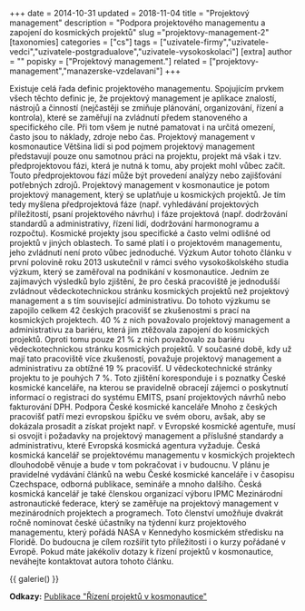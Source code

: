 +++
date = 2014-10-31
updated = 2018-11-04
title = "Projektový management"
description = "Podpora projektového managementu a zapojení do kosmických projektů"
slug ="projektovy-management-2"
[taxonomies]
categories = ["cs"]
tags = ["uzivatele-firmy","uzivatele-vedci","uzivatele-postgradualove","uzivatele-vysokoskolaci"]
[extra]
author = ""
popisky = ["Projektový management."]
related = ["projektovy-management","manazerske-vzdelavani"]
+++

Existuje celá řada definic projektového managementu. Spojujícím prvkem všech těchto definic je, že projektový management je aplikace znalostí, nástrojů a činností (nejčastěji se zmiňuje plánování, organizování, řízení a kontrola), které se zaměřují na zvládnutí předem stanoveného a specifického cíle. Při tom všem je nutné pamatovat i na určitá omezení, často jsou to náklady, zdroje nebo čas. Projektový management v kosmonautice Většina lidí si pod pojmem projektový management představují pouze onu samotnou práci na projektu, projekt má však i tzv. předprojektovou fázi, která je nutná k tomu, aby projekt mohl vůbec začít. Touto předprojektovou fází může být provedení analýzy nebo zajišťování potřebných zdrojů. Projektový management v kosmonautice je potom projektový management, který se uplatňuje u kosmických projektů. Je tím tedy myšlena předprojektová fáze (např. vyhledávání projektových příležitostí, psaní projektového návrhu) i fáze projektová (např. dodržování standardů a administrativy, řízení lidí, dodržování harmonogramu a rozpočtu). Kosmické projekty jsou specifické a často velmi odlišné od projektů v jiných oblastech. To samé platí i o projektovém managementu, jeho zvládnutí není proto vůbec jednoduché. Výzkum Autor tohoto článku v první polovině roku 2013 uskutečnil v rámci svého vysokoškolského studia výzkum, který se zaměřoval na podnikání v kosmonautice. Jedním ze zajímavých výsledků bylo zjištění, že pro česká pracoviště je jednodušší zvládnout vědeckotechnickou stránku kosmických projektů než projektový management a s tím související administrativu. Do tohoto výzkumu se zapojilo celkem 42 českých pracovišť se zkušenostmi s prací na kosmických projektech. 40 % z nich považovalo projektový management a administrativu za bariéru, která jim ztěžovala zapojení do kosmických projektů. Oproti tomu pouze 21 % z nich považovalo za bariéru vědeckotechnickou stránku kosmických projektů. V současné době, kdy už mají tato pracoviště více zkušeností, považuje projektový management a administrativu za obtížné 19 % pracovišť. U vědeckotechnické stránky projektu to je pouhých 7 %. Toto zjištění koresponduje i s poznatky České kosmické kanceláře, na kterou se pravidelně obracejí zájemci o poskytnutí informací o registraci do systému EMITS, psaní projektových návrhů nebo fakturování DPH. Podpora České kosmické kanceláře Mnoho z českých pracovišť patří mezi evropskou špičku ve svém oboru, avšak, aby se dokázala prosadit a získat projekt např. v Evropské kosmické agentuře, musí si osvojit i požadavky na projektový management a příslušné standardy a administrativu, které Evropská kosmická agentura vyžaduje. Česká kosmická kancelář se projektovému managementu v kosmických projektech dlouhodobě věnuje a bude v tom pokračovat i v budoucnu. V plánu je pravidelné vydávání článků na webu České kosmické kanceláře i v časopisu Czechspace, odborná publikace, semináře a mnoho dalšího. Česká kosmická kancelář je také členskou organizací výboru IPMC Mezinárodní astronautické federace, který se zaměřuje na projektový management v mezinárodních projektech a programech. Toto členství umožňuje dvakrát ročně nominovat české účastníky na týdenní kurz projektového managementu, který pořádá NASA v Kennedyho kosmickém středisku na Floridě. Do budoucna je cílem rozšířit tyto příležitosti i o kurzy pořádané v Evropě. Pokud máte jakékoliv dotazy k řízení projektů v kosmonautice, neváhejte kontaktovat autora tohoto článku.

{{ galerie() }}

**Odkazy:**
[Publikace "Řízení projektů v kosmonautice"]

[Publikace "Řízení projektů v kosmonautice"]: https://goo.gl/yyZrJ5
